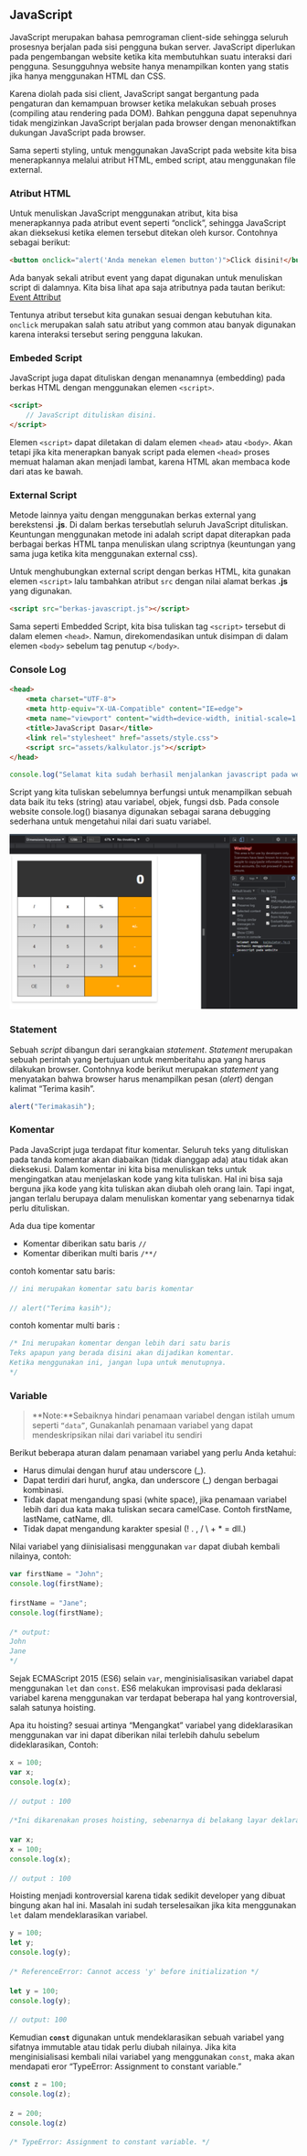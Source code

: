 ## JavaScript

JavaScript merupakan bahasa pemrograman client-side sehingga seluruh prosesnya berjalan pada sisi pengguna bukan server. JavaScript diperlukan pada pengembangan website ketika kita membutuhkan suatu interaksi dari pengguna. Sesungguhnya website hanya menampilkan konten yang statis jika hanya menggunakan HTML dan CSS.

Karena diolah pada sisi client, JavaScript sangat bergantung pada pengaturan dan kemampuan browser ketika melakukan sebuah proses (compiling atau rendering pada DOM). Bahkan pengguna dapat sepenuhnya tidak mengizinkan JavaScript berjalan pada browser dengan menonaktifkan dukungan JavaScript pada browser.

Sama seperti styling, untuk menggunakan JavaScript pada website kita bisa menerapkannya melalui atribut HTML, embed script, atau menggunakan file external.

### Atribut HTML

Untuk menuliskan JavaScript menggunakan atribut, kita bisa menerapkannya pada atribut event seperti “onclick”, sehingga JavaScript akan dieksekusi ketika elemen tersebut ditekan oleh kursor. Contohnya sebagai berikut:

```html
<button onclick="alert('Anda menekan elemen button')">Click disini!</button>
```

Ada banyak sekali atribut event yang dapat digunakan untuk menuliskan script di dalamnya. Kita bisa lihat apa saja atributnya pada tautan berikut: [Event Attribut](https://www.w3schools.com/tags/ref_eventattributes.asp)

Tentunya atribut tersebut kita gunakan sesuai dengan kebutuhan kita. `onclick` merupakan salah satu atribut yang common atau banyak digunakan karena interaksi tersebut sering pengguna lakukan.

### Embeded Script

JavaScript juga dapat dituliskan dengan menanamnya (embedding) pada berkas HTML dengan menggunakan elemen `<script>`.

```html
<script>
    // JavaScript dituliskan disini.
</script>
```

Elemen `<script>` dapat diletakan di dalam elemen `<head>` atau `<body>`. Akan tetapi jika kita menerapkan banyak script pada elemen `<head>` proses memuat halaman akan menjadi lambat, karena HTML akan membaca kode dari atas ke bawah.

### External Script

Metode lainnya yaitu dengan menggunakan berkas external yang berekstensi **.js**. Di dalam berkas tersebutlah seluruh JavaScript dituliskan. Keuntungan menggunakan metode ini adalah script dapat diterapkan pada berbagai berkas HTML tanpa menuliskan ulang scriptnya (keuntungan yang sama juga ketika kita menggunakan external css).

Untuk menghubungkan external script dengan berkas HTML, kita gunakan elemen `<script>` lalu tambahkan atribut `src` dengan nilai alamat berkas **.js** yang digunakan.

```html
<script src="berkas-javascript.js"></script>
```

Sama seperti Embedded Script, kita bisa tuliskan tag `<script>` tersebut di dalam elemen `<head>`. Namun, direkomendasikan untuk disimpan di dalam elemen `<body>` sebelum tag penutup `</body>`.

### Console Log

```html
<head>
    <meta charset="UTF-8">
    <meta http-equiv="X-UA-Compatible" content="IE=edge">
    <meta name="viewport" content="width=device-width, initial-scale=1.0">
    <title>JavaScript Dasar</title>
    <link rel="stylesheet" href="assets/style.css">
    <script src="assets/kalkulator.js"></script>
</head>
```

```javascript
console.log("Selamat kita sudah berhasil menjalankan javascript pada website");
```
Script yang kita tuliskan sebelumnya berfungsi untuk menampilkan sebuah data baik itu teks (string) atau variabel, objek, fungsi dsb. Pada console website  console.log() biasanya digunakan sebagai sarana debugging sederhana untuk mengetahui nilai dari suatu variabel.

![Console Log Dev Tool](sc/image1.png)

### Statement

Sebuah *script* dibangun dari serangkaian *statement*. *Statement* merupakan sebuah perintah yang bertujuan untuk memberitahu apa yang harus dilakukan browser. Contohnya kode berikut merupakan *statement* yang menyatakan bahwa browser harus menampilkan pesan (*alert*) dengan kalimat “Terima kasih”.

```javascript
alert("Terimakasih");
```

### Komentar

Pada JavaScript juga terdapat fitur komentar. Seluruh teks yang dituliskan pada tanda komentar akan diabaikan (tidak dianggap ada) atau tidak akan dieksekusi. Dalam komentar ini kita bisa menuliskan teks untuk mengingatkan atau menjelaskan kode yang kita tuliskan. Hal ini bisa saja berguna jika kode yang kita tuliskan akan diubah oleh orang lain. Tapi ingat, jangan terlalu berupaya dalam menuliskan komentar yang sebenarnya tidak perlu dituliskan.

Ada dua tipe komentar
- Komentar diberikan satu baris `//`
- Komentar diberikan multi baris `/**/`

contoh komentar satu baris:

```javascript
// ini merupakan komentar satu baris komentar

// alert("Terima kasih");
```

contoh komentar multi baris :

```javascript
/* Ini merupakan komentar dengan lebih dari satu baris
Teks apapun yang berada disini akan dijadikan komentar.
Ketika menggunakan ini, jangan lupa untuk menutupnya.
*/
```

### Variable

>**Note:**Sebaiknya hindari penamaan variabel dengan istilah umum seperti `“data”`, Gunakanlah penamaan variabel yang dapat mendeskripsikan nilai dari variabel itu sendiri

Berikut beberapa aturan dalam penamaan variabel yang perlu Anda ketahui:

- Harus dimulai dengan huruf atau underscore (_).
- Dapat terdiri dari huruf, angka, dan underscore (_) dengan berbagai kombinasi.
- Tidak dapat mengandung spasi (white space), jika penamaan variabel lebih dari dua kata maka tuliskan secara camelCase. Contoh firstName, lastName, catName, dll.
- Tidak dapat mengandung karakter spesial (! . , / \ + * = dll.)

Nilai variabel yang diinisialisasi menggunakan `var` dapat diubah kembali nilainya, contoh:

```javascript
var firstName = "John";
console.log(firstName);

firstName = "Jane";
console.log(firstName);

/* output:
John
Jane
*/
```

Sejak ECMAScript 2015 (ES6) selain `var`, menginisialisasikan variabel dapat menggunakan `let` dan `const`. ES6 melakukan improvisasi pada deklarasi variabel karena menggunakan var terdapat beberapa hal yang kontroversial, salah satunya hoisting.

Apa itu hoisting? sesuai artinya “Mengangkat” variabel yang dideklarasikan menggunakan var ini dapat diberikan nilai terlebih dahulu sebelum dideklarasikan, Contoh:

```javascript
x = 100;
var x;
console.log(x);

// output : 100

/*Ini dikarenakan proses hoisting, sebenarnya di belakang layar deklarasi variabel x diangkat ke atas sehingga kode yang tampak seperti ini:*/

var x;
x = 100;
console.log(x);

// output : 100
```

Hoisting menjadi kontroversial karena tidak sedikit developer yang dibuat bingung akan hal ini. Masalah ini sudah terselesaikan jika kita menggunakan `let` dalam mendeklarasikan variabel.

```javascript
y = 100;
let y;
console.log(y);

/* ReferenceError: Cannot access 'y' before initialization */

let y = 100;
console.log(y);

// output: 100
```

Kemudian **`const`** digunakan untuk mendeklarasikan sebuah variabel yang sifatnya immutable atau tidak perlu diubah nilainya. Jika kita menginisialisasi kembali nilai variabel yang menggunakan `const`, maka akan mendapati eror “TypeError: Assignment to constant variable.”

```javascript
const z = 100;
console.log(z);

z = 200;
console.log(z)

/* TypeError: Assignment to constant variable. */
```

